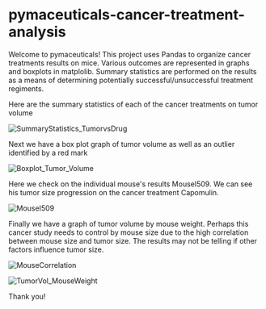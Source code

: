 # pymaceuticals-cancer-treatment-analysis
Welcome to pymaceuticals! This project uses Pandas to organize cancer treatments results on mice. Various outcomes are represented in graphs and boxplots in matplolib.
Summary statistics are performed on the results as a means of determining potentially successful/unsuccessful treatment regiments. 

Here are the summary statistics of each of the cancer treatments on tumor volume

![SummaryStatistics_TumorvsDrug](https://user-images.githubusercontent.com/69011929/112052987-0afd2800-8b11-11eb-98a7-b01566bde6d4.png)

Next we have a box plot graph of tumor volume as well as an outlier identified by a red mark

![Boxplot_Tumor_Volume](https://user-images.githubusercontent.com/69011929/112053093-2700c980-8b11-11eb-847d-442a8b647439.png)

Here we check on the individual mouse's results MouseI509. We can see his tumor size progression on the cancer treatment Capomulin. 

![MouseI509](https://user-images.githubusercontent.com/69011929/112053197-4992e280-8b11-11eb-9487-e47fe1806881.png)

Finally we have a graph of tumor volume by mouse weight. Perhaps this cancer study needs to control by mouse size due to the high correlation between mouse size and tumor size. The results may not be telling if other factors influence tumor size.

![MouseCorrelation](https://user-images.githubusercontent.com/69011929/112053423-91196e80-8b11-11eb-9ad0-d37987317270.png)

![TumorVol_MouseWeight](https://user-images.githubusercontent.com/69011929/112053318-734c0980-8b11-11eb-8a91-47b66c39ff3c.png)

Thank you!

